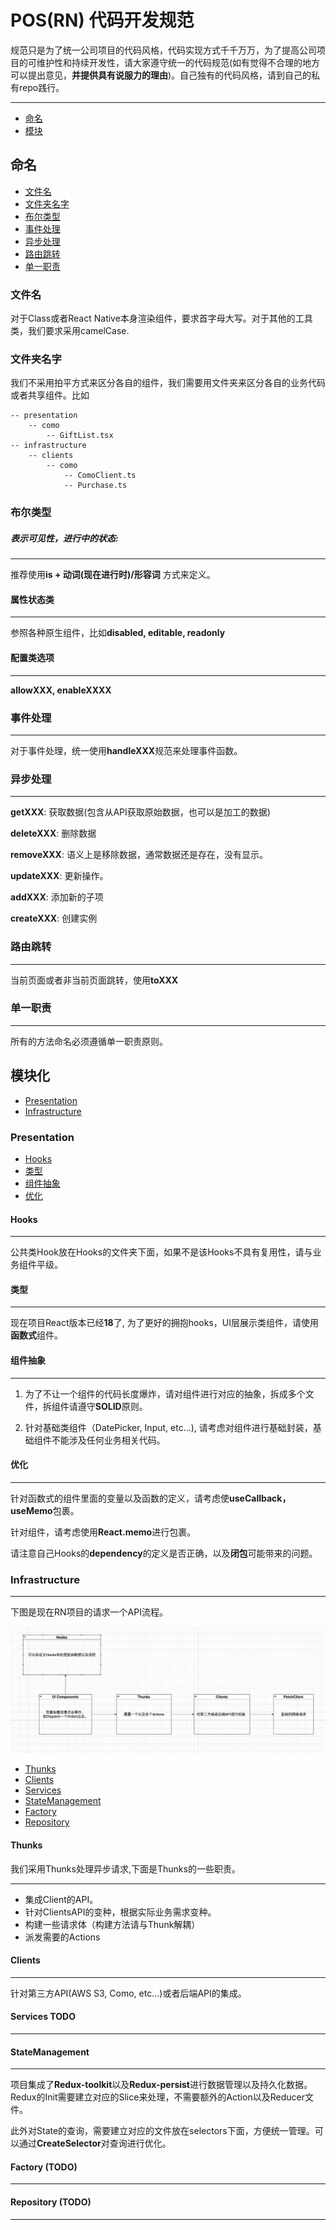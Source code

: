 # POS(RN) 代码开发规范
规范只是为了统一公司项目的代码风格，代码实现方式千千万万，为了提高公司项目的可维护性和持续开发性，请大家遵守统一的代码规范(如有觉得不合理的地方可以提出意见，**并提供具有说服力的理由**)。自己独有的代码风格，请到自己的私有repo践行。
****

- [命名](#命名)
- [模块](#模块化)

## 命名

- [文件名](#文件名)
- [文件夹名字](#文件夹名字)
- [布尔类型](#布尔类型)
- [事件处理](#事件处理)
- [异步处理](#异步处理)
- [路由跳转](#路由跳转)
- [单一职责](#单一职责)

### 文件名
对于Class或者React Native本身渲染组件，要求首字母大写。对于其他的工具类，我们要求采用camelCase.

### 文件夹名字
我们不采用拍平方式来区分各自的组件，我们需要用文件夹来区分各自的业务代码或者共享组件。比如

``````
-- presentation
    -- como
        -- GiftList.tsx
-- infrastructure
    -- clients
        -- como
            -- ComoClient.ts
            -- Purchase.ts
``````

### 布尔类型

##### 表示可见性，进行中的状态:
***

推荐使用**is + 动词(现在进行时)/形容词** 方式来定义。


#### 属性状态类
****

参照各种原生组件，比如**disabled, editable, readonly**

#### 配置类选项
****

**allowXXX, enableXXXX**

### 事件处理
****

对于事件处理，统一使用**handleXXX**规范来处理事件函数。

###  异步处理
****

**getXXX**: 获取数据(包含从API获取原始数据，也可以是加工的数据)

**deleteXXX**: 删除数据

**removeXXX**: 语义上是移除数据，通常数据还是存在，没有显示。

**updateXXX**: 更新操作。

**addXXX**: 添加新的子项

**createXXX**: 创建实例

### 路由跳转
****
当前页面或者非当前页面跳转，使用**toXXX**
### 单一职责
****
所有的方法命名必须遵循单一职责原则。


## 模块化

- [Presentation](#Presentation)
- [Infrastructure](#Infrastructure)

### Presentation
 - [Hooks](#Hooks)
 - [类型](#类型)
 - [组件抽象](#组件抽象)
 - [优化](#优化)

#### Hooks
****
公共类Hook放在Hooks的文件夹下面，如果不是该Hooks不具有复用性，请与业务组件平级。

#### 类型
****
现在项目React版本已经**18**了, 为了更好的拥抱hooks，UI层展示类组件，请使用**函数式**组件。

#### 组件抽象
****

1. 为了不让一个组件的代码长度爆炸，请对组件进行对应的抽象，拆成多个文件，拆组件请遵守**SOLID**原则。

2. 针对基础类组件（DatePicker, Input, etc...), 请考虑对组件进行基础封装，基础组件不能涉及任何业务相关代码。

#### 优化
***
针对函数式的组件里面的变量以及函数的定义，请考虑使**useCallback，useMemo**包裹。

针对组件，请考虑使用**React.memo**进行包裹。

请注意自己Hooks的**dependency**的定义是否正确，以及**闭包**可能带来的问题。

### Infrastructure
***

下图是现在RN项目的请求一个API流程。

![](./请求.png)

- [Thunks](#Thunks)
- [Clients](#Clients)
- [Services](#Services)
- [StateManagement](#StateManagement)
- [Factory](#Factory)
- [Repository](#Repository)

#### Thunks
我们采用Thunks处理异步请求,下面是Thunks的一些职责。
***
 - 集成Client的API。
 - 针对ClientsAPI的变种，根据实际业务需求变种。
 - 构建一些请求体（构建方法请与Thunk解耦）
 - 派发需要的Actions

#### Clients
*** 
针对第三方API(AWS S3, Como, etc...)或者后端API的集成。

#### Services TODO
***

#### StateManagement
***
项目集成了**Redux-toolkit**以及**Redux-persist**进行数据管理以及持久化数据。Redux的Init需要建立对应的Slice来处理，不需要额外的Action以及Reducer文件。

此外对State的查询，需要建立对应的文件放在selectors下面，方便统一管理。可以通过**CreateSelector**对查询进行优化。

#### Factory (TODO)
***

#### Repository (TODO)
***
